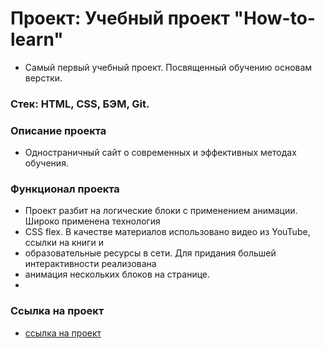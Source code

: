 # Проект: Учебный проект "How-to-learn"
* Самый первый учебный проект. Посвященный обучению основам верстки.
 
### Стек: HTML, CSS, БЭМ, Git.

### Описание проекта
* Одностраничный сайт о современных и эффективных методах обучения.

### Функционал проекта
* Проект разбит на логические блоки с применением анимации. Широко применена технология
*  CSS flex. В качестве материалов использовано видео из YouTube, ссылки на книги и 
*  образовательные ресурсы в сети. Для придания большей интерактивности реализована 
*  анимация нескольких блоков на странице.
*  
### Ссылка на проект
*  [ссылка на проект](https://arkel-tatiana.github.io/russian-travel/)
